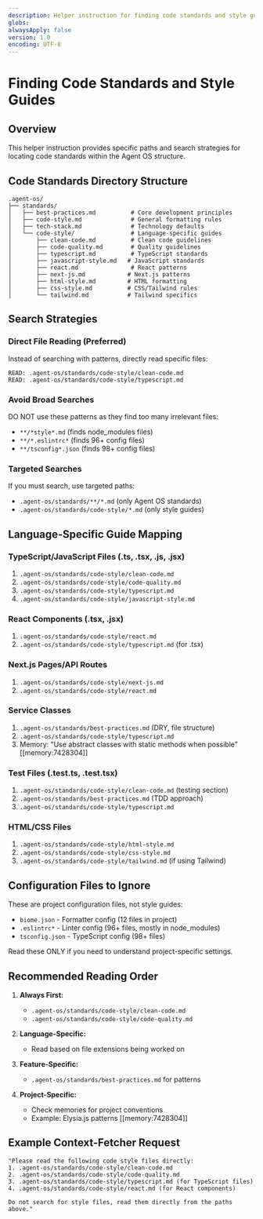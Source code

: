 ```yaml
---
description: Helper instruction for finding code standards and style guides
globs:
alwaysApply: false
version: 1.0
encoding: UTF-8
---
```


# Finding Code Standards and Style Guides

## Overview

This helper instruction provides specific paths and search strategies for locating code standards within the Agent OS structure.

## Code Standards Directory Structure

```
.agent-os/
├── standards/
│   ├── best-practices.md          # Core development principles
│   ├── code-style.md              # General formatting rules
│   ├── tech-stack.md              # Technology defaults
│   └── code-style/                # Language-specific guides
│       ├── clean-code.md          # Clean code guidelines
│       ├── code-quality.md        # Quality guidelines
│       ├── typescript.md          # TypeScript standards
│       ├── javascript-style.md   # JavaScript standards
│       ├── react.md               # React patterns
│       ├── next-js.md            # Next.js patterns
│       ├── html-style.md         # HTML formatting
│       ├── css-style.md          # CSS/Tailwind rules
│       └── tailwind.md           # Tailwind specifics
```

## Search Strategies

### Direct File Reading (Preferred)

Instead of searching with patterns, directly read specific files:

```
READ: .agent-os/standards/code-style/clean-code.md
READ: .agent-os/standards/code-style/typescript.md
```

### Avoid Broad Searches

DO NOT use these patterns as they find too many irrelevant files:
- `**/*style*.md` (finds node_modules files)
- `**/*.eslintrc*` (finds 96+ config files)
- `**/tsconfig*.json` (finds 98+ config files)

### Targeted Searches

If you must search, use targeted paths:
- `.agent-os/standards/**/*.md` (only Agent OS standards)
- `.agent-os/standards/code-style/*.md` (only style guides)

## Language-Specific Guide Mapping

### TypeScript/JavaScript Files (.ts, .tsx, .js, .jsx)
1. `.agent-os/standards/code-style/clean-code.md`
2. `.agent-os/standards/code-style/code-quality.md`
3. `.agent-os/standards/code-style/typescript.md`
4. `.agent-os/standards/code-style/javascript-style.md`

### React Components (.tsx, .jsx)
1. `.agent-os/standards/code-style/react.md`
2. `.agent-os/standards/code-style/typescript.md` (for .tsx)

### Next.js Pages/API Routes
1. `.agent-os/standards/code-style/next-js.md`
2. `.agent-os/standards/code-style/react.md`

### Service Classes
1. `.agent-os/standards/best-practices.md` (DRY, file structure)
2. `.agent-os/standards/code-style/typescript.md`
3. Memory: "Use abstract classes with static methods when possible" [[memory:7428304]]

### Test Files (.test.ts, .test.tsx)
1. `.agent-os/standards/code-style/clean-code.md` (testing section)
2. `.agent-os/standards/best-practices.md` (TDD approach)
3. `.agent-os/standards/code-style/typescript.md`

### HTML/CSS Files
1. `.agent-os/standards/code-style/html-style.md`
2. `.agent-os/standards/code-style/css-style.md`
3. `.agent-os/standards/code-style/tailwind.md` (if using Tailwind)

## Configuration Files to Ignore

These are project configuration files, not style guides:
- `biome.json` - Formatter config (12 files in project)
- `.eslintrc*` - Linter config (96+ files, mostly in node_modules)
- `tsconfig.json` - TypeScript config (98+ files)

Read these ONLY if you need to understand project-specific settings.

## Recommended Reading Order

1. **Always First:**
   - `.agent-os/standards/code-style/clean-code.md`
   - `.agent-os/standards/code-style/code-quality.md`

2. **Language-Specific:**
   - Read based on file extensions being worked on

3. **Feature-Specific:**
   - `.agent-os/standards/best-practices.md` for patterns

4. **Project-Specific:**
   - Check memories for project conventions
   - Example: Elysia.js patterns [[memory:7428304]]

## Example Context-Fetcher Request

```
"Please read the following code style files directly:
1. .agent-os/standards/code-style/clean-code.md
2. .agent-os/standards/code-style/code-quality.md
3. .agent-os/standards/code-style/typescript.md (for TypeScript files)
4. .agent-os/standards/code-style/react.md (for React components)

Do not search for style files, read them directly from the paths above."
```
